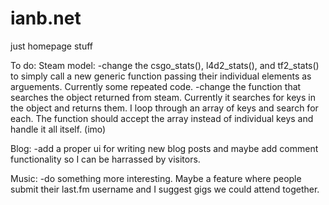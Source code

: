 # ianb.net
just homepage stuff

To do:
Steam model:
-change the csgo_stats(), l4d2_stats(), and tf2_stats() to simply call a new generic function passing their individual elements as arguements. Currently some repeated code.
-change the function that searches the object returned from steam. Currently it searches for keys in the object and returns them. I loop through an array of keys and search for each. The function should accept the array instead of individual keys and handle it all itself. (imo)

Blog:
-add a proper ui for writing new blog posts and maybe add comment functionality so I can be harrassed by visitors.

Music:
-do something more interesting. Maybe a feature where people submit their last.fm username and I suggest gigs we could attend together.
